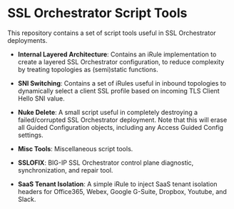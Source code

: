 # SSL Orchestrator Script Tools

This repository contains a set of script tools useful in SSL Orchestrator deployments.

- **Internal Layered Architecture**: Contains an iRule implementation to create a layered SSL Orchestrator configuration, to reduce complexity by treating topologies as (semi)static functions.

- **SNI Switching**: Contains a set of iRules useful in inbound topologies to dynamically select a client SSL profile based on incoming TLS Client Hello SNI value.

- **Nuke Delete**: A small script useful in completely destroying a failed/corrupted SSL Orchestrator deployment. Note that this will erase all Guided Configuration objects, including any Access Guided Config settings.

- **Misc Tools**: Miscellaneous script tools.

- **SSLOFIX**: BIG-IP SSL Orchestrator control plane diagnostic, synchronization, and repair tool.

- **SaaS Tenant Isolation**: A simple iRule to inject SaaS tenant isolation headers for Office365, Webex, Google G-Suite, Dropbox, Youtube, and Slack.

